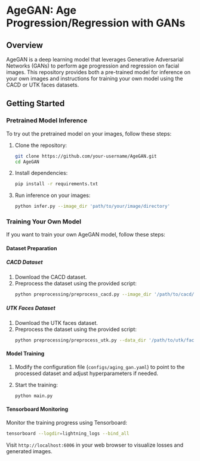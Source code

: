 # AgeGAN: Age Progression/Regression with GANs

## Overview

AgeGAN is a deep learning model that leverages Generative Adversarial Networks (GANs) to perform age progression and regression on facial images. This repository provides both a pre-trained model for inference on your own images and instructions for training your own model using the CACD or UTK faces datasets.

## Getting Started

### Pretrained Model Inference

To try out the pretrained model on your images, follow these steps:

1. Clone the repository:
    ```bash
    git clone https://github.com/your-username/AgeGAN.git
    cd AgeGAN
    ```

2. Install dependencies:
    ```bash
    pip install -r requirements.txt
    ```

3. Run inference on your images:
    ```bash
    python infer.py --image_dir 'path/to/your/image/directory'
    ```

### Training Your Own Model

If you want to train your own AgeGAN model, follow these steps:

#### Dataset Preparation

##### CACD Dataset
1. Download the CACD dataset.
2. Preprocess the dataset using the provided script:
    ```bash
    python preprocessing/preprocess_cacd.py --image_dir '/path/to/cacd/images' --metadata '/path/to/the/cacd/metadata/file' --output_dir 'path/to/save/processed/data'
    ```

##### UTK Faces Dataset
1. Download the UTK faces dataset.
2. Preprocess the dataset using the provided script:
    ```bash
    python preprocessing/preprocess_utk.py --data_dir '/path/to/utk/faces/images' --output_dir 'path/to/save/processed/data'
    ```

#### Model Training

1. Modify the configuration file (`configs/aging_gan.yaml`) to point to the processed dataset and adjust hyperparameters if needed.

2. Start the training:
    ```bash
    python main.py
    ```

#### Tensorboard Monitoring

Monitor the training progress using Tensorboard:

```bash
tensorboard --logdir=lightning_logs --bind_all
```

Visit `http://localhost:6006` in your web browser to visualize losses and generated images.